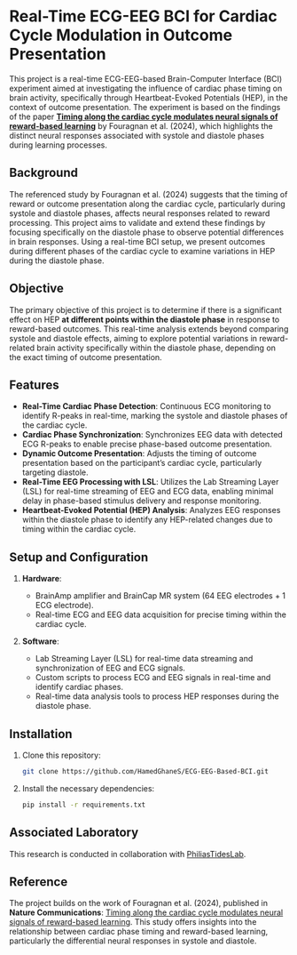 # Real-Time ECG-EEG BCI for Cardiac Cycle Modulation in Outcome Presentation

This project is a real-time ECG-EEG-based Brain-Computer Interface (BCI) experiment aimed at investigating the influence of cardiac phase timing on brain activity, specifically through Heartbeat-Evoked Potentials (HEP), in the context of outcome presentation. The experiment is based on the findings of the paper **[Timing along the cardiac cycle modulates neural signals of reward-based learning](https://www.nature.com/articles/s41467-024-46921-5)** by Fouragnan et al. (2024), which highlights the distinct neural responses associated with systole and diastole phases during learning processes.

## Background

The referenced study by Fouragnan et al. (2024) suggests that the timing of reward or outcome presentation along the cardiac cycle, particularly during systole and diastole phases, affects neural responses related to reward processing. This project aims to validate and extend these findings by focusing specifically on the diastole phase to observe potential differences in brain responses. Using a real-time BCI setup, we present outcomes during different phases of the cardiac cycle to examine variations in HEP during the diastole phase.

## Objective

The primary objective of this project is to determine if there is a significant effect on HEP **at different points within the diastole phase** in response to reward-based outcomes. This real-time analysis extends beyond comparing systole and diastole effects, aiming to explore potential variations in reward-related brain activity specifically within the diastole phase, depending on the exact timing of outcome presentation.

## Features

- **Real-Time Cardiac Phase Detection**: Continuous ECG monitoring to identify R-peaks in real-time, marking the systole and diastole phases of the cardiac cycle.
- **Cardiac Phase Synchronization**: Synchronizes EEG data with detected ECG R-peaks to enable precise phase-based outcome presentation.
- **Dynamic Outcome Presentation**: Adjusts the timing of outcome presentation based on the participant’s cardiac cycle, particularly targeting diastole.
- **Real-Time EEG Processing with LSL**: Utilizes the Lab Streaming Layer (LSL) for real-time streaming of EEG and ECG data, enabling minimal delay in phase-based stimulus delivery and response monitoring.
- **Heartbeat-Evoked Potential (HEP) Analysis**: Analyzes EEG responses within the diastole phase to identify any HEP-related changes due to timing within the cardiac cycle.

## Setup and Configuration

1. **Hardware**: 
   - BrainAmp amplifier and BrainCap MR system (64 EEG electrodes + 1 ECG electrode).
   - Real-time ECG and EEG data acquisition for precise timing within the cardiac cycle.
   
2. **Software**:
   - Lab Streaming Layer (LSL) for real-time data streaming and synchronization of EEG and ECG signals.
   - Custom scripts to process ECG and EEG signals in real-time and identify cardiac phases.
   - Real-time data analysis tools to process HEP responses during the diastole phase.

## Installation

1. Clone this repository:
   ```bash
   git clone https://github.com/HamedGhaneS/ECG-EEG-Based-BCI.git
   ```
2. Install the necessary dependencies:
   ```bash
   pip install -r requirements.txt
   ```


## Associated Laboratory

This research is conducted in collaboration with [PhiliasTidesLab](https://github.com/PhiliasTidesLab).

## Reference

The project builds on the work of Fouragnan et al. (2024), published in **Nature Communications**: [Timing along the cardiac cycle modulates neural signals of reward-based learning](https://www.nature.com/articles/s41467-024-46921-5). This study offers insights into the relationship between cardiac phase timing and reward-based learning, particularly the differential neural responses in systole and diastole.

